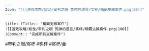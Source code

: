 ```yaml
---
Icon: "![[游戏攻略/如龙/审判之眼 死神的遗言/奖杯/稱霸支線案件.png|30]]"
---
```

```ad-common-gold-trophy
title: (Title:: "稱霸支線案件")
![[游戏攻略/如龙/审判之眼 死神的遗言/奖杯/稱霸支線案件.png|100]]
(Comment:: "完成所有支線案件")
```

#审判之眼/奖杯 #奖杯 #奖杯/金
